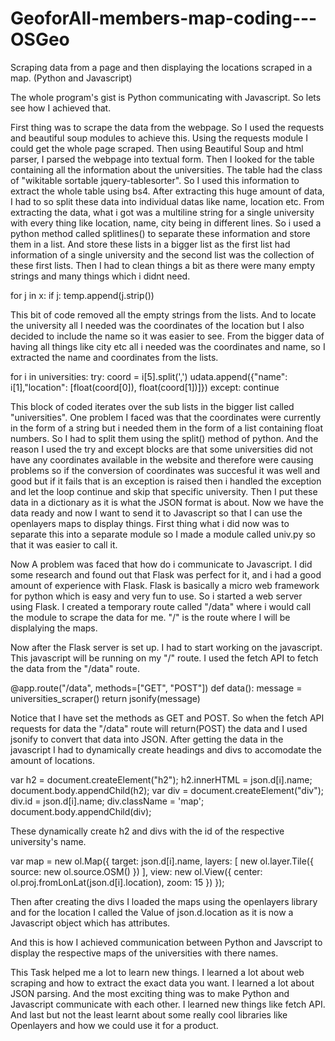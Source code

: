 # GeoforAll-members-map-coding---OSGeo
Scraping data from a page and then displaying the locations scraped in a map. (Python and Javascript)

The whole program's gist is Python communicating with Javascript. So lets see how I achieved that.

First thing was to scrape the data from the webpage. So I used the requests and beautiful soup modules to achieve this. Using the requests module I could get the whole page scraped. Then using Beautiful Soup and html parser, I parsed the webpage into textual form. Then I looked for the table containing all the information about the universities. The table had the class of "wikitable sortable jquery-tablesorter". So I used this information to extract the whole table using bs4. After extracting this huge amount of data, I had to so split these data into individual datas like name, location etc. From extracting the data, what i got was a multiline string for a single university with every thing like location, name, city being in different lines. So i used a python method called splitlines() to separate these information and store them in a list. And store these lists in a bigger list as the first list had information of a single university and the second list was the collection of these first lists. Then I had to clean things a bit as there were many empty strings and many things which i didnt need. 

for j in x:
            if j:
                temp.append(j.strip())
                
This bit of code removed all the empty strings from the lists. And to locate the university all I needed was the coordinates of the location but I also decided to include the name so it was easier to see. From the bigger data of having all things like city etc all i needed was the coordinates and name, so I extracted the name and coordinates from the lists.

for i in universities:
        try:
            coord = i[5].split(',')
            udata.append({"name": i[1],"location": [float(coord[0]), float(coord[1])]})
        except:
            continue
            
This block of coded iterates over the sub lists in the bigger list called "universities". One problem I faced was that the coordinates were currently in the form of a string but i needed them in the form of a list containing float numbers. So I had to split them using the split() method of python. And the reason I used the try and except blocks are that some universities did not have any coordinates available in the website and therefore were causing problems so if the conversion of coordinates was succesful it was well and good but if it fails that is an exception is raised then i handled the exception and let the loop continue and skip that specific university. Then I put these data in a dictionary as it is what the JSON format is about. Now we have the data ready and now I want to send it to Javascript so that I can use the openlayers maps to display things. First thing what i did now was to separate this into a separate module so I made a module called univ.py so that it was easier to call it. 

Now A problem was faced that how do i communicate to Javascript. I did some research and found out that Flask was perfect for it, and i had a good amount of experience with Flask. Flask is basically a micro web framework for python which is easy and very fun to use. So i started a web server using Flask. I created a temporary route called "/data" where i would call the module to scrape the data for me. "/" is the route where I will be displalying the maps.

Now after the Flask server is set up. I had to start working on the javascript. This javascript will be running on my "/" route. I used the fetch API to fetch the data from the "/data" route.

@app.route("/data", methods=["GET", "POST"])
def data():
    message = universities_scraper()
    return jsonify(message)

Notice that I have set the methods as GET and POST. So when the fetch API requests for data the "/data" route will return(POST) the data and I used jsonify to convert that data into JSON.
After getting the data in the javascript I had to dynamically create headings and divs to accomodate the amount of locations.

var h2 = document.createElement("h2");
h2.innerHTML = json.d[i].name;
document.body.appendChild(h2);
var div = document.createElement("div");
div.id = json.d[i].name;
div.className = 'map';
document.body.appendChild(div);

These dynamically create h2 and divs with the id of the respective university's name.

var map = new ol.Map({
                        target: json.d[i].name,
                        layers: [
                            new ol.layer.Tile({
                                source: new ol.source.OSM()
                            })
                        ],
                        view: new ol.View({
                            center: ol.proj.fromLonLat(json.d[i].location),
                            zoom: 15
                        })
                    });

Then after creating the divs I loaded the maps using the openlayers library and for the location I called the Value of json.d.location as it is now a Javascript object which has attributes. 

And this is how I achieved communication between Python and Javscript to display the respective maps of the universities with there names.

This Task helped me a lot to learn new things. I learned a lot about web scraping and how to extract the exact data you want. I learned a lot about JSON parsing. And the most exciting thing was to make Python and Javascript communicate with each other. I learned new things like fetch API. And last but not the least learnt about some really cool libraries like Openlayers and how we could use it for a product.
